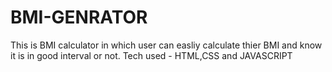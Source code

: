 # BMI-GENRATOR
This is BMI calculator in which user can easliy calculate thier BMI and know it is in good interval or not.
Tech used - HTML,CSS and JAVASCRIPT
